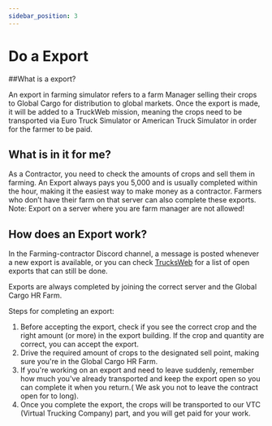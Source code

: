 ```yaml
---
sidebar_position: 3
---
```


# Do a Export

##What is a export?

An export in farming simulator refers to a farm Manager selling their crops to Global Cargo for distribution to global markets.
Once the export is made, it will be added to a TruckWeb mission, meaning the crops need to be transported via Euro Truck Simulator or American Truck Simulator in order for the farmer to be paid.

## What is in it for me?

As a Contractor, you need to check the amounts of crops and sell them in farming. 
An Export always pays you 5,000 and is usually completed within the hour, making it the easiest way to make money as a contractor. 
Farmers who don’t have their farm on that server can also complete these exports.
Note: Export on a server where you are farm manager are not allowed!

## How does an Export work?

In the Farming-contractor Discord channel, a message is posted whenever a new export is available, or you can check [TrucksWeb](https://trucksweb.globalcargovtc.com/farming/export/overview/) for a list of open exports that can still be done.

Exports are always completed by joining the correct server and the Global Cargo HR Farm.

Steps for completing an export:

1. Before accepting the export, check if you see the correct crop and the right amount (or more) in the export building.
   If the crop and quantity are correct, you can accept the export.
2. Drive the required amount of crops to the designated sell point, making sure you're in the Global Cargo HR Farm.
3. If you're working on an export and need to leave suddenly, remember how much you've already transported and keep the export open so you can complete it when you return.( We ask you not to leave the contract open for to long).
4. Once you complete the export, the crops will be transported to our VTC (Virtual Trucking Company) part, and you will get paid for your work.
